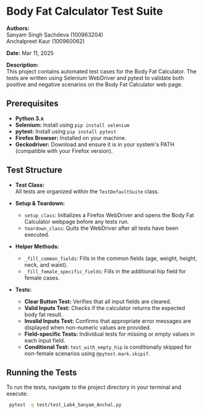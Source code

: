 # Body Fat Calculator Test Suite

**Authors:**  
Sanyam Singh Sachdeva (100963204)  
Anchalpreet Kaur (100960062)

**Date:** Mar 11, 2025

**Description:**  
This project contains automated test cases for the Body Fat Calculator. The tests are written using Selenium WebDriver and pytest to validate both positive and negative scenarios on the Body Fat Calculator web page.

## Prerequisites

- **Python 3.x**  
- **Selenium:** Install using `pip install selenium`
- **pytest:** Install using `pip install pytest`
- **Firefox Browser:** Installed on your machine.
- **Geckodriver:** Download and ensure it is in your system's PATH (compatible with your Firefox version).

## Test Structure

- **Test Class:**  
  All tests are organized within the `TestDefaultSuite` class.
  
- **Setup & Teardown:**  
  - `setup_class`: Initializes a Firefox WebDriver and opens the Body Fat Calculator webpage before any tests run.
  - `teardown_class`: Quits the WebDriver after all tests have been executed.
  
- **Helper Methods:**  
  - `_fill_common_fields`: Fills in the common fields (age, weight, height, neck, and waist).
  - `_fill_female_specific_fields`: Fills in the additional hip field for female cases.
  
- **Tests:**  
  - **Clear Button Test:** Verifies that all input fields are cleared.
  - **Valid Inputs Test:** Checks if the calculator returns the expected body fat result.
  - **Invalid Inputs Test:** Confirms that appropriate error messages are displayed when non-numeric values are provided.
  - **Field-specific Tests:** Individual tests for missing or empty values in each input field.
  - **Conditional Test:** `test_with_empty_hip` is conditionally skipped for non-female scenarios using `@pytest.mark.skipif`.

## Running the Tests

To run the tests, navigate to the project directory in your terminal and execute:

```bash
 pytest -q test/test_Lab4_Sanyam_Anchal.py


